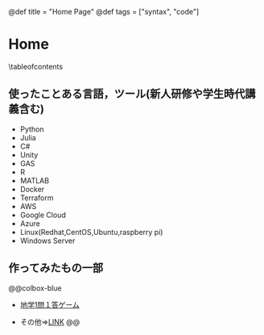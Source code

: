 @def title = "Home Page"
@def tags = ["syntax", "code"]

# Home

\tableofcontents <!-- you can use \toc as well -->


## 使ったことある言語，ツール(新人研修や学生時代講義含む)
- Python
- Julia
- C#
- Unity
- GAS
- R
- MATLAB
- Docker
- Terraform
- AWS
- Google Cloud
- Azure
- Linux(Redhat,CentOS,Ubuntu,raspberry pi)
- Windows Server

## 作ってみたもの一部

@@colbox-blue
* [地学1問１答ゲーム](https://plicy.net/GamePlay/156759)

* その他=>[LINK](/menu1/)
@@
